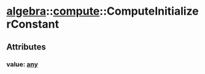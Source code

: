 # [algebra](/libs/algebra/)::[compute](/libs/algebra/compute/)::ComputeInitializerConstant

## Attributes

### value:&nbsp;[any](/libs/std/core/type.any.md)
